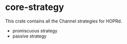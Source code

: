 # core-strategy

This crate contains all the Channel strategies for HOPRd.

- promiscuous strategy
- passive strategy


